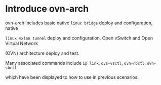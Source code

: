 # Introduce ovn-arch

ovn-arch includes basic native `linux bridge` deploy and configuration, native

`linux vxlan tunnel` deploy and configuration, Open vSwitch and Open Virtual Network

(OVN) architecture deploy and test.

Many associated commands include `ip link`, `ovs-vsctl`, `ovn-nbctl`, `ovn-sbctl`

which have been displayed to how to use in previous scenarios.
